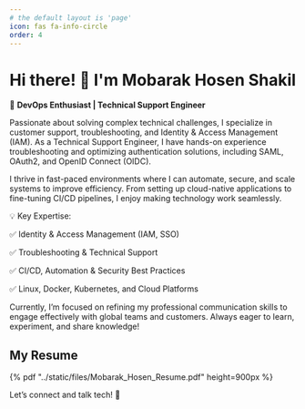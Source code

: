 ```yaml
---
# the default layout is 'page'
icon: fas fa-info-circle
order: 4
---
```


# Hi there! 👋 I'm Mobarak Hosen Shakil  

🚀 **DevOps Enthusiast | Technical Support Engineer**

Passionate about solving complex technical challenges, I specialize in customer support, troubleshooting, and Identity & Access Management (IAM). As a Technical Support Engineer, I have hands-on experience troubleshooting and optimizing authentication solutions, including SAML, OAuth2, and OpenID Connect (OIDC).

I thrive in fast-paced environments where I can automate, secure, and scale systems to improve efficiency. From setting up cloud-native applications to fine-tuning CI/CD pipelines, I enjoy making technology work seamlessly.

💡 Key Expertise:

✅ Identity & Access Management (IAM, SSO)

✅ Troubleshooting & Technical Support

✅ CI/CD, Automation & Security Best Practices

✅ Linux, Docker, Kubernetes, and Cloud Platforms

Currently, I’m focused on refining my professional communication skills to engage effectively with global teams and customers. Always eager to learn, experiment, and share knowledge!

## My Resume

{% pdf "../static/files/Mobarak_Hosen_Resume.pdf" height=900px %}

Let’s connect and talk tech! 🚀
